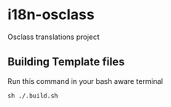 # i18n-osclass
Osclass translations project

## Building Template files

Run this command in your bash aware terminal
```
sh ./.build.sh
```
